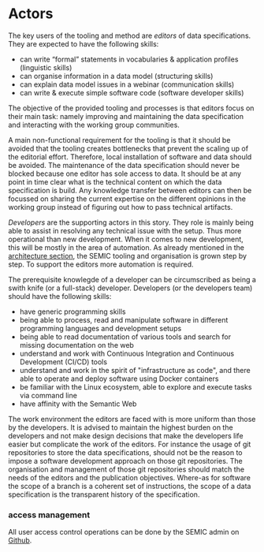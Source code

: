 # Actors

The key users of the tooling and method are _editors_ of data specifications. 
They are expected to have the following skills:   

 - can write “formal” statements in vocabularies & application profiles (linguistic skills)  
 - can organise information in a data model (structuring skills)  
 - can explain data model issues in a webinar (communication skills)  
 - can write & execute simple software code (software developer skills)  

The objective of the provided tooling and processes is that editors focus on their main task: namely improving and maintaining the data specification and interacting with the working group communities.    


A main non-functional requirement for the tooling is that it should be avoided that the tooling creates bottlenecks that prevent the scaling up of the editorial effort. Therefore, local installation of software and data should be avoided. The maintenance of the data specification should never be blocked because one editor has sole access to data. It should be at any point in time clear what is the technical content on which the data specification is build. Any knowledge transfer between editors can then be focussed on sharing the current expertise on the different opinions in the working group instead of figuring out how to pass technical artifacts. 


_Developers_ are the supporting actors in this story.
They role is mainly being able to assist in resolving any technical issue with the setup. 
Thus more operational than new development.
When it comes to new development, this will be mostly in the area of automation. 
As already mentioned in the [architecture section](#architecture), the SEMIC tooling and organisation is grown step by step. 
To support the editors more automation is required.


The prerequisite knowlegde of a developer can be circumscribed as being a swith knife (or a full-stack) developer.
Developers (or the developers team) should have the following skills:

 - have generic programming skills
 - being able to process, read and manipulate software in different programming languages and development setups
 - being able to read documentation of various tools and search for missing documentation on the web
 - understand and work with Continuous Integration and Continuous Development (CI/CD) tools
 - understand and work in the spirit of "infrastructure as code", and there able to operate and deploy software using Docker containers
 - be familiar with the Linux ecosystem, able to explore and execute tasks via command line
 - have affinity with the Semantic Web
  
The work environment the editors are faced with is more uniform than those by the developers. 
It is advised to maintain the highest burden on the developers and not make design decisions that make the developers life easier but complicate the work of the editors.
For instance the usage of git repositories to store the data specifications, should not be the reason to impose a software development approach on those git repositories. 
The organisation and management of those git repositories should match the needs of the editors and the publication objectives. 
Where-as for software the scope of a branch is a coherent set of instructions, the scope of a data specification is the transparent history of the specification. 


### access management
All user access control operations can be done by the SEMIC admin on [Github](https://github.com/orgs/SEMICeu/people).




